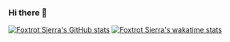 ### Hi there 👋

[![Foxtrot Sierra's GitHub stats](https://github-readme-stats.vercel.app/api?username=FoxtrotSierra6829&custom_title=Foxtrot%20Sierra's%20GitHub%20Stats&show_icons=true)](https://github.com/FoxtrotSierra6829)
[![Foxtrot Sierra's wakatime stats](https://github-readme-stats.vercel.app/api/wakatime?username=FoxtrotSierra&range=last_year)](https://github.com/FoxtrotSierra6829)
<!--[![Top Langs](https://github-readme-stats.vercel.app/api/top-langs/?username=FoxtrotSierra6829&layout=compact)]()-->

<!--
**FoxtrotSierra6829/FoxtrotSierra6829** is a ✨ _special_ ✨ repository because its `README.md` (this file) appears on your GitHub profile.

Here are some ideas to get you started:

- 🔭 I’m currently working on ...
- 🌱 I’m currently learning ...
- 👯 I’m looking to collaborate on ...
- 🤔 I’m looking for help with ...
- 💬 Ask me about ...
- 📫 How to reach me: ...
- 😄 Pronouns: ...
- ⚡ Fun fact: ...
-->
